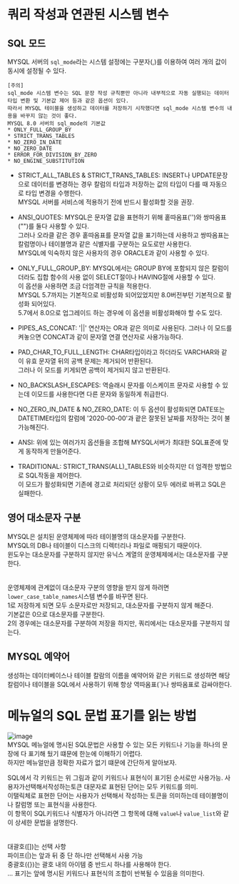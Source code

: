  # 쿼리 작성과 연관된 시스템 변수

## SQL 모드
MYSQL 서버의 `sql_mode`라는 시스템 설정에는 구분자(,)를 이용하여 여러 개의 값이 동시에 설정될 수 있다.  
```
[주의]
sql_mode 시스템 변수는 SQL 문장 작성 규칙뿐만 아니라 내부적으로 자동 실행되는 데이터 타입 변환 및 기본값 제어 등과 같은 옵션이 있다.
따라서 MYSQL 테이블을 생성하고 데이터를 저장하기 시작했다면 sql_mode 시스템 변수의 내용을 바꾸지 않는 것이 좋다.
MYSQL 8.0 서버의 sql_mode의 기본값
* ONLY_FULL_GROUP_BY
* STRICT_TRANS_TABLES
* NO_ZERO_IN_DATE
* NO_ZERO_DATE
* ERROR_FOR_DIVISION_BY_ZERO
* NO_ENGINE_SUBSTITUTION
```

* STRICT_ALL_TABLES & STRICT_TRANS_TABLES: INSERT나 UPDATE문장으로 데이터를 변경하는 경우 칼럼의 타입과 저장하는 값의 타입이 다를 때 자동으로 타입 변경을 수행한다.  
MYSQL 서버를 서비스에 적용하기 전에 반드시 활성화할 것을 권장.

* ANSI_QUOTES: MYSQL은 문자열 값을 표현하기 위해 홑따옴표('')와 쌍따옴표("")를 둘다 사용할 수 있다.  
그러나 오라클 같은 경우 홑따옴표를 문자열 값을 표기하는데 사용하고 쌍따옴표는 칼럼명이나 테이블명과 같은 식별자를 구분하는 요도로만 사용한다.  
MYSQL에 익숙하지 않은 사용자의 경우 ORACLE과 같이 사용할 수 있다.

* ONLY_FULL_GROUP_BY: MYSQL에서는 GROUP BY에 포함되지 않은 칼럼이더라도 집합 함수의 사용 없이 SELECT절이나 HAVING절에 사용할 수 있다.  
이 옵션을 사용하면 조금 더엄격한 규칙을 적용한다.  
MYSQL 5.7까지는 기본적으로 비활성화 되어있었지만 8.0버전부턴 기본적으로 활성화 되어있다.  
5.7에서 8.0으로 업그레이드 하는 경우에 이 옵션을 비활성화해야 할 수도 있다.

* PIPES_AS_CONCAT: '||' 연산자는 OR과 같은 의미로 사용된다.  그러나 이 모드를 켜놓으면 CONCAT과 같이 문자열 연결 연산자로 사용가능하다.
* PAD_CHAR_TO_FULL_LENGTH: CHAR타입이라고 하더라도 VARCHAR와 같이 유효 문자열 뒤의 공백 문제는 제거되어 반환된다.  
그러나 이 모드를 키게되면 공백이 제거되지 않고 반환된다.  

* NO_BACKSLASH_ESCAPES: 역슬래시 문자를 이스케이프 문자로 사용할 수 있는데 이모드를 사용한다면 다른 문자와 동일하게 취급한다.

* NO_ZERO_IN_DATE & NO_ZERO_DATE: 이 두 옵션이 활성화되면 DATE또는 DATETIME타입의 칼럼에 '2020-00-00'과 괕은 잘못된 날짜를 저장하는 것이 불가능해진다.

* ANSI: 위에 있는 여러가지 옵션들을 조합해 MYSQL서버가 최대한 SQL표준에 맞게 동작하게 만들어준다.

* TRADITIONAL: STRICT_TRANS(ALL)_TABLES와 비슷하지만 더 엄격한 방법으로 SQL작동을 제어한다.  
이 모드가 활성화되면 기존에 경고로 처리되던 상황이 모두 에러로 바뀌고 SQL은 실패한다.


## 영어 대소문자 구분
MYSQL은 설치된 운영체제에 따라 테이블명의 대소문자를 구분한다.  
MYSQL의 DB나 테이블이 디스크의 디렉터리나 파일로 매핑되기 때문이다.  
윈도우는 대소문자를 구분하지 않지만 유닉스 계열의 운영체제에서는 대소문자를 구분한다.  
<br>  
운영체제에 관계없이 대소문자 구분의 영향을 받지 않게 하려면 `lower_case_table_names`시스템 변수를 바꾸면 된다.  
1로 저장하게 되면 모두 소문자로만 저장되고, 대소문자를 구분하지 않게 해준다.  
기본값은 0으로 대소문자를 구분한다.  
2의 경우에는 대소문자를 구분하여 저장을 하지만, 쿼리에서는 대소문자를 구분하지 않는다.  

## MYSQL 예약어
생성하는 데이터베이스나 테이블 칼람의 이름을 예약어와 같은 키워드로 생성하면 해당 칼럼이나 테이블을 SQL에서 사용하기 위해 항상 역따옴표(`)나 쌍따옴표로 감싸야한다.  


# 메뉴얼의 SQL 문법 표기를 읽는 방법
![image](https://github.com/RealMySQL-Study/REAL_MYSQL_STUDY/assets/67637716/ed598335-bb9a-4360-9830-60daa4f85009)  
MYSQL 메뉴얼에 명시된 SQL문법은 사용할 수 있는 모든 키워드나 기능을 하나의 문장에 다 표기해 뒀기 떄문에 한눈에 이해하기 어렵다.  
하지만 메뉴얼만큼 정확한 자료가 없기 떄문에 간단하게 알아보자.  

SQL에서 각 키워드는 위 그림과 같이 키워드나 표현식이 표기된 순서로만 사용가능.  사용자가선택해서작성하는토큰
대문자로 표현된 단어는 모두 키워드를 의미.  
이탤릭체로 표현한 단어는 사용자가 선택해서 작성하는 토큰을 의미하는데 테이블명이나 칼럼명 또는 표현식을 사용한다.  
이 항목이 SQL키워드나 식별자가 아니라면 그 항목에 대해 `value`나 `value_list`와 같이 상세한 문법을 설명한다.  
<br>  
대괄호([])는 선택 사항  
파이프(|)는 앞과 뒤 중 단 하나만 선택해서 사용 가능  
중괄호({})는 괄호 내의 아이템 중 반드시 하나를 사용해야 한다.  
... 표기는 앞에 명시된 키워드나 표현식의 조합이 반복될 수 있음을 의미한다.  





